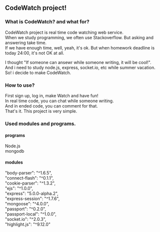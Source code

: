 CodeWatch project!
---

### What is CodeWatch? and what for?  
CodeWatch project is real time code watching web service.  
When we study programming, we often use Stackoverflow. But asking and answering take time.  
If we have enough time, well, yeah, it's ok. But when homework deadline is today 24:00, it's not OK at all.  

I thought "If someone can ansewr while someone writing, it will be cool!".  
And i need to study node.js, express, socket.io, etc while summer vacation.  
So! i decide to make CodeWatch.  

### How to use?  
First sign up, log in, make Watch and have fun!  
In real time code, you can chat while someone writing.  
And in ended code, you can comment for that.  
That's it. This project is very simple.  

### Used modules and programs.  
#### programs  
Node.js  
mongodb  
#### modules  
"body-parser": "^1.6.5",  
"connect-flash": "^0.1.1",  
"cookie-parser": "^1.3.2",  
"ejs": "^1.0.0",  
"express": "5.0.0-alpha.2",  
"express-session": "^1.7.6",  
"mongoose": "^4.0.0",  
"passport": "^0.2.0",  
"passport-local": "^1.0.0",  
"socket.io": "^2.0.3",  
"highlight.js": "^9.12.0"  
